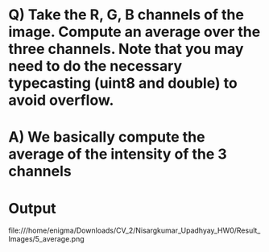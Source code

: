 # Q) Take the R, G, B channels of the image. Compute an average over the three channels. Note that you may need to do the necessary typecasting (uint8 and double) to avoid overflow.
# A) We basically compute the average of the intensity of the 3 channels
# Output 
file:///home/enigma/Downloads/CV_2/Nisargkumar_Upadhyay_HW0/Result_Images/5_average.png
